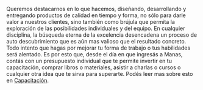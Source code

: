 Queremos destacarnos en lo que hacemos, diseñando, desarrollando y entregando productos de calidad en tiempo y forma, no sólo para darle valor a nuestros clientes, sino también como brújula que permita la exploración de las posibilidades individuales y del equipo. En cualquier disciplina, la búsqueda eterna de la excelencia desencadena un proceso de auto descubrimiento que es aún mas valioso que el resultado concreto. Todo intento que hagas por mejorar tu forma de trabajo o tus habilidades será alentado. Es por esto que, desde el día en que ingresás a Manas, contás con un presupuesto individual que te permite invertir en tu capacitación, comprar libros o materiales, asistir a charlas o cursos o cualquier otra idea que te sirva para superarte. Podés leer mas sobre esto en [Capacitación](../10-capacitacion/0-capacitacion.md).
